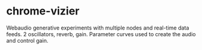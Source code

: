 # chrome-vizier
Webaudio generative experiments with multiple nodes and real-time data feeds.
2 oscillators, reverb, gain. Parameter curves used to create the audio and control gain.
